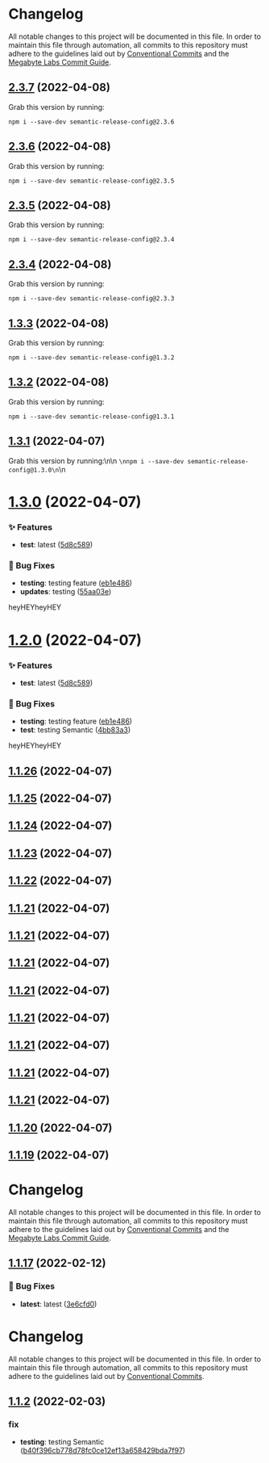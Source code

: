 # Changelog

All notable changes to this project will be documented in this file. In order to maintain this file through automation, all commits to this repository must adhere to the guidelines laid out by [Conventional Commits](https://conventionalcommits.org) and the [Megabyte Labs Commit Guide](https://megabyte.space/docs/contributing/commits).

## [2.3.7](https://gitlab.com/megabyte-labs/npm/configs/release/compare/v2.3.6...v2.3.7) (2022-04-08)





Grab this version by running:


```shell
npm i --save-dev semantic-release-config@2.3.6
```

## [2.3.6](https://gitlab.com/megabyte-labs/npm/configs/release/compare/v2.3.5...v2.3.6) (2022-04-08)





Grab this version by running:


```shell
npm i --save-dev semantic-release-config@2.3.5
```

## [2.3.5](https://gitlab.com/megabyte-labs/npm/configs/release/compare/v2.3.4...v2.3.5) (2022-04-08)





Grab this version by running:


```shell
npm i --save-dev semantic-release-config@2.3.4
```

## [2.3.4](https://gitlab.com/megabyte-labs/npm/configs/release/compare/v2.3.3...v2.3.4) (2022-04-08)





Grab this version by running:


```shell
npm i --save-dev semantic-release-config@2.3.3
```

## [1.3.3](https://gitlab.com/megabyte-labs/npm/configs/release/compare/v1.3.2...v1.3.3) (2022-04-08)





Grab this version by running:


```
npm i --save-dev semantic-release-config@1.3.2
```

## [1.3.2](https://gitlab.com/megabyte-labs/npm/configs/release/compare/v1.3.1...v1.3.2) (2022-04-08)





Grab this version by running:


```
npm i --save-dev semantic-release-config@1.3.1
```

## [1.3.1](https://gitlab.com/megabyte-labs/npm/configs/release/compare/v1.3.0...v1.3.1) (2022-04-07)





Grab this version by running:\n\n
```\nnpm i --save-dev semantic-release-config@1.3.0\n```\n

# [1.3.0](https://gitlab.com/megabyte-labs/npm/configs/release/compare/v1.2.0...v1.3.0) (2022-04-07)


### ✨ Features

* **test**: latest ([5d8c589](https://gitlab.com/megabyte-labs/npm/configs/release/commit/5d8c589)) 


### 🐛 Bug Fixes

* **testing**: testing feature ([eb1e486](https://gitlab.com/megabyte-labs/npm/configs/release/commit/eb1e486)) 
* **updates**: testing ([55aa03e](https://gitlab.com/megabyte-labs/npm/configs/release/commit/55aa03e)) 





heyHEYheyHEY

# [1.2.0](https://gitlab.com/megabyte-labs/npm/configs/release/compare/v1.1.26...v1.2.0) (2022-04-07)


### ✨ Features

* **test**: latest ([5d8c589](https://gitlab.com/megabyte-labs/npm/configs/release/commit/5d8c589)) 


### 🐛 Bug Fixes

* **testing**: testing feature ([eb1e486](https://gitlab.com/megabyte-labs/npm/configs/release/commit/eb1e486)) 
* **test**: testing Semantic ([4bb83a3](https://gitlab.com/megabyte-labs/npm/configs/release/commit/4bb83a3)) 





heyHEYheyHEY

## [1.1.26](https://gitlab.com/megabyte-labs/npm/configs/release/compare/v1.1.25...v1.1.26) (2022-04-07)

## [1.1.25](https://gitlab.com/megabyte-labs/npm/configs/release/compare/v1.1.24...v1.1.25) (2022-04-07)

## [1.1.24](https://gitlab.com/megabyte-labs/npm/configs/release/compare/v1.1.23...v1.1.24) (2022-04-07)

## [1.1.23](https://gitlab.com/megabyte-labs/npm/configs/release/compare/v1.1.22...v1.1.23) (2022-04-07)

## [1.1.22](https://gitlab.com/megabyte-labs/npm/configs/release/compare/v1.1.21...v1.1.22) (2022-04-07)

## [1.1.21](https://gitlab.com/megabyte-labs/npm/configs/release/compare/v1.1.20...v1.1.21) (2022-04-07)

## [1.1.21](https://gitlab.com/megabyte-labs/npm/configs/release/compare/v1.1.20...v1.1.21) (2022-04-07)

## [1.1.21](https://gitlab.com/megabyte-labs/npm/configs/release/compare/v1.1.20...v1.1.21) (2022-04-07)

## [1.1.21](https://gitlab.com/megabyte-labs/npm/configs/release/compare/v1.1.20...v1.1.21) (2022-04-07)

## [1.1.21](https://gitlab.com/megabyte-labs/npm/configs/release/compare/v1.1.20...v1.1.21) (2022-04-07)

## [1.1.21](https://gitlab.com/megabyte-labs/npm/configs/release/compare/v1.1.20...v1.1.21) (2022-04-07)

## [1.1.21](https://gitlab.com/megabyte-labs/npm/configs/release/compare/v1.1.20...v1.1.21) (2022-04-07)

## [1.1.21](https://gitlab.com/megabyte-labs/npm/configs/release/compare/v1.1.20...v1.1.21) (2022-04-07)

## [1.1.20](https://gitlab.com/megabyte-labs/npm/configs/release/compare/v1.1.19...v1.1.20) (2022-04-07)

## [1.1.19](https://gitlab.com/megabyte-labs/npm/configs/release/compare/v1.1.18...v1.1.19) (2022-04-07)

# Changelog

All notable changes to this project will be documented in this file. In order to maintain this file through automation, all commits to this repository must adhere to the guidelines laid out by [Conventional Commits](https://conventionalcommits.org) and the [Megabyte Labs Commit Guide](https://megabyte.space/docs/contributing/commits).

## [1.1.17](https://gitlab.com/megabyte-labs/npm/configs/release/compare/v1.1.16...v1.1.17) (2022-02-12)

### 🐛 Bug Fixes

- **latest**: latest ([3e6cfd0](https://gitlab.com/megabyte-labs/npm/configs/release/commit/3e6cfd0))

# Changelog

All notable changes to this project will be documented in this file. In order to maintain this file through automation, all commits to this repository must adhere to the guidelines laid out by [Conventional Commits](https://conventionalcommits.org).

## [1.1.2](https://gitlab.com/megabyte-labs/npm/configs/release/compare/v1.1.1...v1.1.2) (2022-02-03)

### fix

- **testing**: testing Semantic ([b40f396cb778d78fc0ce12ef13a658429bda7f97](https://gitlab.com/megabyte-labs/npm/configs/release/commit/b40f396cb778d78fc0ce12ef13a658429bda7f97))
